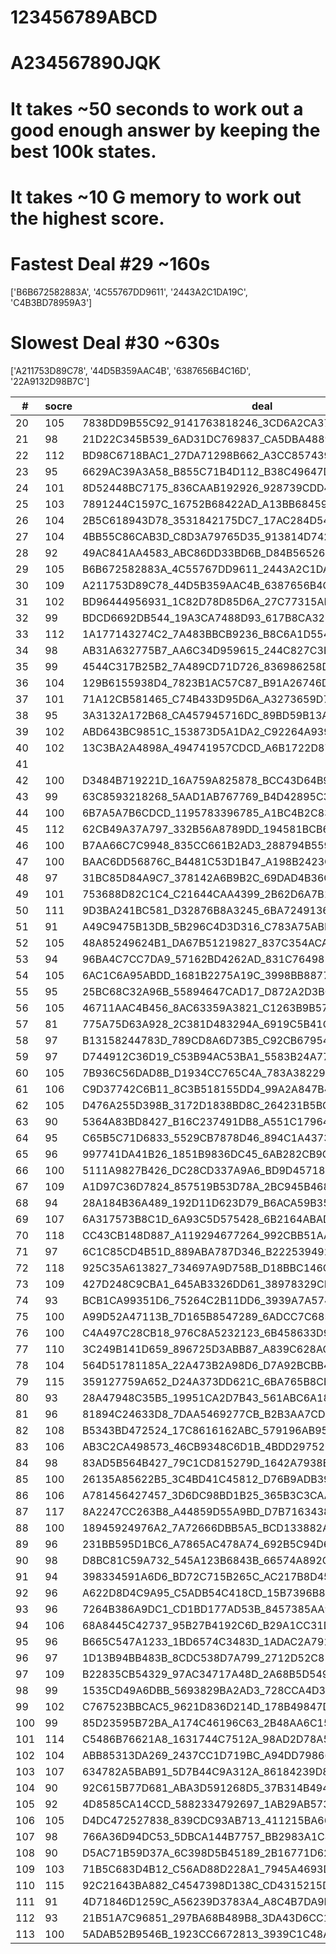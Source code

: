 # 123456789ABCD
# A234567890JQK


# It takes ~50 seconds to work out a good enough answer by keeping the best 100k states.
# It takes ~10 G memory to work out the highest score.

# Fastest Deal #29 ~160s
['B6B672582883A', '4C55767DD9611', '2443A2C1DA19C', 'C4B3BD78959A3']
# Slowest Deal #30 ~630s
['A211753D89C78', '44D5B359AAC4B', '6387656B4C16D', '22A9132D98B7C']

|#|socre|deal|move|
|----|----|----|----|
|20|105|7838DD9B55C92_9141763818246_3CD6A2CA37BDA_746255A41C9BB|1134_133_122332_434_34224_224123_113_114_1233_422414424_4121_33|
|21|98|21D22C345B539_6AD31DC769837_CA5DBA4889B17_5961862CBA447|23413_3222_411224_134_424_2111424_33444_112313_344_1231_3232_13|
|22|112|BD98C6718BAC1_27DA71298B662_A3CC8574399AD_B341D65425543|1244422_213_133_1412_3134333_1312_133_4443222_112_1244_12244_43|
|23|95|6629AC39A3A58_B855C71B4D112_B38C49647D9B2_6D471258A37DC|2332222_2442_2134_2444_12241_31441_3214_34114_2111_1134_3333_33|
|24|101|8D52448BC7175_836CAAB192926_928739CDD44BA_5B35C7D166A31|224423_2234_41314124_2113_334_224_234_1113_43112124_441_3123_33|
|25|103|7891244C1597C_16752B68422AD_A13BB68459357_B3AD398D6CCAD|243_1311_2222311_234_144_23344_3434_233_31223224_4411412_413_11|
|26|104|2B5C618943D78_3531842175DC7_17AC284D549B6_AA2B63DCA9B96|3444_2141_424_124_11244222_313_42122_22341123_3333_113_344_1133|
|27|104|4BB55C86CAB3D_C8D3A79765D35_913814D742C91_218B7A624269A|3434_322333_123_34214342_111_24144_4122_1112_114_34244133_222_3|
|28|92|49AC841AA4583_ABC86DD33BD6B_D84B565261913_27259C7C77192|234312_34342_14311_2111_2133342_3222_3344_123_124_114_24124_344|
|29|105|B6B672582883A_4C55767DD9611_2443A2C1DA19C_C4B3BD78959A3|3322324_134_2412_1112_2122_122414_1414_1343_41334_423_3233434_1|
|30|109|A211753D89C78_44D5B359AAC4B_6387656B4C16D_22A9132D98B7C|222_223_11233_134_42231_234_1424_124_11231414_233334_4413144_13|
|31|102|BD96444956931_1C82D78D85D6A_27C77315AB6B2_1A45A2B9338CC|44134_31444_4124_1232_334_123413_3111444_2312_3212_1222_1232_33|
|32|99|BDCD6692DB544_19A3CA7488D93_617B8CA324561_8275C5B132A97|3113124_1444_2121_2212_43334123_231_441_123_22232_314_14344_334|
|33|112|1A177143274C2_7A483BBCB9236_B8C6A1D5549D9_ACD9356256D88|4411_333_3232211_3344_131144411_223_2433_2222_24314_3441_1241_2|
|34|98|AB31A632775B7_AA6C34D959615_244C827C3B959_68DCB8241DD81|33413_144_3133_1134_411421234_2234_422_342_12332311_144_224_122|
|35|99|4544C317B25B2_7A489CD71D726_836986258DCCA_ABD353A199B16|244122_1422_223_233_2444_13144_1423_42333111_144_2331_113231_34|
|36|104|129B6155938D4_7823B1AC57C87_B91A26746DC46_CADD324B9A583|31314_2124_233_334133_2223_2343_1342_234_124411142_144_22111_44|
|37|101|71A12CB581465_C74B433D95D6A_A3273659D79B2_486D29A81CCB8|3233_111341_2232_2311_142_1444_2112214_2444_23333313_4144_2234|
|38|95|3A3132A172B68_CA457945716DC_89BD59B13A5C2_87B46D8492CD6|1344_234_2323_21222343_334_13134_1422_3114_44111221_422_443_113|
|39|102|ABD643BC9851C_153873D5A1DA2_C92264A93974C_51664788B2BD7|22224_224_423_124131_3132_4313_113_2444_33223244_4113441_133_11|
|40|102|13C3BA2A4898A_494741957CDCD_A6B1722D87D96_635521CB536B8|331_232_3134_422_1124_3214433_4121_11133_3142_41424321_34244_22|
|41||||
|42|100|D3484B719221D_16A759A825878_BCC43D64B939A_35C6AB62D175C|11113_2233_334_334424_3414_2332141_222_144_12421_334_241214_312|
|43|99|63C8593218268_5AAD1AB767769_B4D42895C3C91_34A2D4C1BD5B7|14123_4413_3444_3341_1114322_23333_3414_12321_2222_224_112414_3|
|44|100|6B7A5A7B6CDCD_1195783396785_A1BC4B2C83822_12496AD44359D|33344_22224_222341_3133_311_34414_134_1244_11224_3124_2234113_1|
|45|112|62CB49A37A797_332B56A8789DD_194581BCB6624_A2415D318CD5C|4411_224_1222_212_223113_333_234_3113_3424413_114_231441244_334|
|46|100|B7AA66C7C9948_835CC661B2AD3_288794B5595A7_31443DD12DB21|132441_332_113_2332_2342_1113_1122_114_2234_13433_144_44223444_2|
|47|100|BAAC6DD56876C_B4481C53D1B47_A198B2423C926_A192875395D37|33414_4411_12112_2342_112_32322_32434143_311_23424_34342_134_12|
|48|97|31BC85D84A9C7_378142A6B9B2C_69DAD4B36C138_52D4761597A25|1122_211_3134431_224_1123_1434_1121_12244443_32343_334_2233_244|
|49|101|753688D82C1C4_C21644CAA4399_2B62D6A7B1775_B51AD9DB59338|11113_3423_2244123_3344_434_341_134_2244_1123_12433_31212122_42|
|50|111|9D3BA241BC581_D32876B8A3245_6BA724913651C_6D458D97CA9C7|43413_144_12323323_1411_3112333_123_244_123_2224_4144232_124_14|
|51|91|A49C9475B13DB_5B296C4D3D316_C783A75ABD589_61684872A22C1|232423_1322_123_441124_323_1344_4423_4234_1141324_3314_131_2211|
|52|105|48A85249624B1_DA67B51219827_837C354ACAC63_537DD9BB1D9C6|13333_133_3342321_3414_2311_22231221_1414_244_2324_121_244_4441|
|53|94|96BA4C7CC7DA9_57162BD4262AD_831C764985839_B3D518213A5B4|1313_1214_113_4322_1323_44224443_3342_2133_42314222_1344_1214_1|
|54|105|6AC1C6A95ABDD_1681B2275A19C_3998BB887765D_CD44523724433|113_443433_112_33212_112_12423_112241_2332_133_2413_44442234_44|
|55|95|25BC68C32A96B_55894647CAD17_D872A2D3BC183_9A4614719B35D|44341_23112_41434_1122_123_1211_1324_24131442_4224_23333_3342_3|
|56|105|46711AAC4B456_8AC63359A3821_C1263B9B57D84_D2BDC75D98297|113432_14243_32423_323_3243_1234_21334224_123_1121_4441_12114_4|
|57|81|775A75D63A928_2C381D483294A_6919C5B41C2D7_DBCA5B81B6634|14411_1212_1413_2333_2233141_333_1232_412234_1431_4434_2224_424|
|58|97|B13158244783D_789CD8A6D73B5_C92CB67954AC9_D2AA4B6311562|12134_233_114414_12143344_1222_423_233141_322_31314_1244_223_34|
|59|97|D744912C36D19_C53B94AC53BA1_5583B24A77A6B_1D8C72D829668|31121_323_34131_213_41232143_1444_322_434112_1324_2244_2332_144|
|60|105|7B936C56DAD8B_D1934CC765C4A_783A382299461_ABD85B7124512|22322_1231_111_11323_122_2244414144_12333_34333_4434_1224_413_4|
|61|106|C9D37742C6B11_8C3B518155DD4_99A2A847B463A_C563D792BA682|33421133_322_3444_1444_12343_134_11422413_12223_24121_133_124_2|
|62|105|D476A255D398B_3172D1838BD8C_264231B5BC67A_499A615A497CC|123_1313_344_1212_2322_11311_12222_3124_4333424_33423414_444_14|
|63|90|5364A83BD8427_B16C237491DB8_A551C17964D57_DB963A8A2C92C|21311_231_1232_14134_3232_2143_3341_223311143_4444_4422_4234_21|
|64|95|C65B5C71D6833_5529CB7878D46_894C1A4373AB6_49DB1AD2219A2|231241_311_1211_114_1233_2243_44331124_4344_2434_123_3234_23224|
|65|96|997741DA41B26_1851B9836DC45_6AB282CB9CD5D_5A43236C3778A|12212_1111_1231_12322_244_11444_2332_113_334_232334_344244_3434|
|66|100|5111A9827B426_DC28CD337A9A6_BD9D45718B5B3_4C28C7643956A|41243_3221_2424_2434442_314_122_1234_12111_11133333_4243_1234_3|
|67|109|A1D97C36D7824_857519B53D78A_2BC945B468D9A_C64123CBA6132|4144114_234_1232_123_4234_33244414_2322_334122_313_2112_3141_13|
|68|94|28A184B36A489_192D11D623D79_B6ACA59B35B52_CC873C65747D4|34122_2444_44411_1314_3312342_133_44231_121223_344_133_12122_32|
|69|107|6A317573B8C1D_6A93C5D575428_6B2164ABAD423_89219C87C9D4B|133133_444_414_4124_112222_234_323_2214_442313133_11144_322_123|
|70|118|CC43CB148D887_A119294677264_992CBB51AAD75_A26B833535DD6|4443_44222444_1223_1142_132_1232_1231223_112_431144_334_113_333|
|71|97|6C1C85CD4B51D_889ABA787D346_B222539492373_D41A69A7C561B|41133_23231442_4434_144_1312_2232_1144_43343332_222_122_3141_11|
|72|118|925C35A613827_734697A9D758B_D18BBC146CB43_59AD2D4A128C6|2124_14141_13432124_244_212_334_1331243_334_314_2413_2242123_13|
|73|109|427D248C9CBA1_645AB3326DD61_38978329CD8A6_715947B155CBA|1141_4142_1231_3413_223_22214412_213_4233_33444_3331_22231441_4|
|74|93|BCB1CA99351D6_75264C2B11DD6_3939A7A57472D_3A852886B48C4|1444_11424_2232_3341312_3413_1344_2434_134_2123_32222124_113_13|
|75|100|A99D52A47113B_7D165B8547289_6ADCC7C685B13_38642DC93BA42|11443113_324_4323_223221_2234_12234_3342_234_13143_14424_1114_1|
|76|100|C4A497C28CB18_976C8A5232123_6B458633D9D6D_BA7A4195B75D1|12212444_113_1433_44121_3423_32442331_1221_142_34233_3112_234_4|
|77|110|3C249B141D659_896725D3ABB87_A839C628ACB51_D76A42D153C47|2214_313414_223_323_2123_314123221_113_3214314_14144_224_3443_4|
|78|104|564D51781185A_22A473B2A98D6_D7A92BCBB43D6_C9C6C79851433|1122_2224_111244443_1333_1444_2331_1344_314_1112232_344_23223_3|
|79|115|359127759A652_D24A373DD621C_6BA765B8CB993_8BD14A1848CC4|2132411_441_1332_3123_1341_322_21143322_1244_3342_3114234_244_4|
|80|93|28A47948C35B5_19951CA2D7B43_561ABC6A18B4C_D72276369D38D|31223_123_1411_2134_224131_234_4343_3232_3213143_1144_144224_24|
|81|96|81894C24633D8_7DAA5469277CB_B2B3AA7CD9C52_1851BD4636159|2123_3323_134_11114224_2243_2142434_1444_1112_2331_2414_33324_3|
|82|108|B5343BD472524_17C8616162ABC_579196AB957AC_C82A3DD8D4398|233_2224_42331_124412112_2314_324_144_123_33144_111431_2433_342|
|83|106|AB3C2CA498573_46CB9348C6D1B_4BDD29752658A_A377D51896112|2142442_3123_1212_3322334_1241_211_11244_22413_1133_334_34434_4|
|84|98|83AD5B564B427_79C1CD815279D_1642A7938B2A3_46A139C8DC6B5|4444_11144_124_2433_31411242_1333_1133_134_44213233_1223_2222_2|
|85|100|26135A85622B5_3C4BD41C45812_D76B9ADB39A93_74AD886977CC1|4232134_134_4234_4422311_3232_333_11232_3144_224_142_21411114_3|
|86|106|A781456427457_3D6DC98BD1B25_365B3C3CAA9AB_87112849DC926|333_114114_333_4113212_344_2444_113412442_222_322_1123_4432_231|
|87|117|8A2247CC263B8_A44859D55A9BD_D7B7163438C66_51DB79A12C139|4332_222_1113_3332114_4114_2212_443123133_32221_124_3144_4344_4|
|88|100|18945924976A2_7A72666DBB5A5_BCD133882A1BC_4185DD739C3C4|22114_42114_341_2233_41144_244_1223_34334_31122243_3333_1124_12|
|89|96|231BB595D1BC6_A7865AC478A74_692B5C94D6912_483813327ACDD|111313_144_33122_424_4212_3442143_3334_122_1344_43114221_2233_2|
|90|98|D8BC81C59A732_545A123B6843B_66574A892C99A_71D263CD17BD4|2331_332231_3333_1223_211_1242234_4121_1431_4144_3224442_1144_4|
|91|94|398334591A6D6_BD72C715B265C_AC217B8D458D3_6472CBA48199A|2333_13311_1413_1444_3413_12213231_4114_244_42444123_2232_223_2|
|92|96|A622D8D4C9A95_C5ADB54C418CD_15B7396B84613_861292B7A7337|143442_1123_24132_11233_314_1433_412_114411_2234443_232_22323_4|
|93|96|7264B386A9DC1_CD1BD177AD53B_8457385AA9844_9C2B2619563C2|2322413_1434_123_233_32434_1414_32113_3341422_1242_111412_243_4|
|94|106|68A8445C42737_95B27B4192C6D_B29A1CC31DD8B_DAA7163983565|3112_1322_3322_433114424_1333_2244_1144224_1133_2213_1412_344_4|
|95|96|B665C547A1233_1BD6574C3483D_1ADAC2A791B42_295B8997CD868|213322_3112131_1433_323114_123_11224_2312_234_444_3443_1242_444|
|96|97|1D13B94BB483B_8CDC538D7A799_2712D52C81A92_4AA65534667C6|11344_223_2233_3443_1242_2443134_113_31234433_441_12141_2121_22|
|97|109|B22835CB54329_97AC34717A48D_2A68B5D549D6C_CDA98613B1671|1222_41111444_113_4133_1123_134344212_24422_123_324_344_2323_33|
|98|99|1535CD49A6DBB_5693829BA2AD3_728CCA4D32C87_1166459774B81|333234_1134_123_1122_41134_2222_1223_133_4324_24124_1143143_444|
|99|102|C767523BBCAC5_9621D836D214D_178B49847D39A_C25834BA1A956|233_2223141_4232_22343_3343_4141_113_4123_124412233_14144_114_2|
|100|99|85D23595B72BA_A174C46196C63_2B48AA6C15178_7C982B4D3D93D|33424_2422_11223_4322413_4444_144_234_1114_1231122_233_1113_333|
|101|114|C5486B76621A8_1631744C7512A_98AD2D78A53B9_DD5C392C943BB|443_224242_124_3121_2133122_3113_1113_3444_22311224_144_344_333|
|102|104|ABB85313DA269_2437CC1D719BC_A94DD79866527_835284A5B41C6|11413_122_24241_11343321_3333_2332_1213_114_2423_134_44242442_4|
|103|107|634782A5BAB91_5D7B44C9A312A_86184239D8755_BC79C2663DDC1|14111_124_13333_344_33414_41234222_22223_214_2344_2443_312111_3|
|104|90|92C615B77D681_ABA3D591268D5_37B314B49443C_598DAA78C6C22|34313243_212_412422_144_1144_444_2343_11211_312_2133432_212_333|
|105|92|4D8585CA14CCD_5882334792697_1AB29AB57372D_6191BCBD6A643|1323_112_11112_4142433_3122_412422_23122_324_4333_1444_33434_14|
|106|105|D4DC472527838_839CDC93AB713_411215BA662B7_C6855DBA9649A|11224_11231_224_4142111_3443_2331_423_124_322_3443231333_241_44|
|107|98|766A36D94DC53_5DBCA144B7757_BB2983A1C491A_252C6D8882319|33344_2423412_2444_2144_1343_11214_1412142_123_1132_1333_233_22|
|108|90|D5AC71B59D37A_6C398D5B45189_2B16771D62CA4_A43B32692C848|1243_3334_21342_3444_12244334_222_23233_411_343412_1241_111_112|
|109|103|71B5C683D4B12_C56AD88D228A1_7945A4693D37B_A3715C6B2499C|2234_23333_3444_12241311_412_13122_223_1241_412344_1132_3134_44|
|110|115|92C21643BA882_C4547398D138C_CD4315215D5AB_B66A776ADB997|323_4443_434_13112_223244_4224_141_11333122_24231124_433_123_11|
|111|91|4D71846D1259C_A56239D3783A4_A8C4B7DA9B26C_6B5B13928C751|224244_134_2213_1413412_333_123_1243_3221441_442321_423_1341_13|
|112|93|21B51A7C96851_297BA68B489B8_3DA43D6CC1955_C374263DA24D7|241133_214_12224_21334_133_1223_1241_234_3134424_1231_3134244_4|
|113|100|5ADAB52B9546B_1923CC6672813_3939C1C48A4D8_A777D64D5B182|1111242_2323_24124_4423_333_2233_134_3142142_4444_1323_1412_113|
